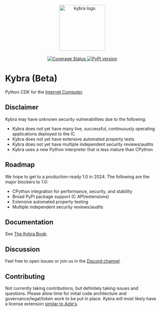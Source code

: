 <div align="center">
    <a href="https://github.com/demergent-labs/kybra" target="_blank" rel="noopener noreferrer">
        <img height="150" src="https://raw.githubusercontent.com/demergent-labs/kybra/main/logo/logo.svg" alt="kybra logo">
    </a>
</div>
</br>
<div align="center">
    <a href="https://github.com/demergent-labs/kybra/actions/workflows/test.yml?query=branch%3Amain">
        <img src="https://github.com/demergent-labs/kybra/actions/workflows/test.yml/badge.svg" alt="Coverage Status">
    </a>
    <a href="https://badge.fury.io/py/kybra"><img src="https://badge.fury.io/py/kybra.svg" alt="PyPI version"></a>
</div>

# Kybra (Beta)

Python CDK for the [Internet Computer](https://internetcomputer.org/).

## Disclaimer

Kybra may have unknown security vulnerabilities due to the following:

-   Kybra does not yet have many live, successful, continuously operating applications deployed to the IC
-   Kybra does not yet have extensive automated property tests
-   Kybra does not yet have multiple independent security reviews/audits
-   Kybra uses a new Python interpreter that is less mature than CPython

## Roadmap

We hope to get to a production-ready 1.0 in 2024. The following are the major blockers to 1.0:

-   CPython integration for performance, security, and stability
-   Broad PyPI package support (C API/extensions)
-   Extensive automated property testing
-   Multiple independent security reviews/audits

## Documentation

See [The Kybra Book](https://demergent-labs.github.io/kybra/).

## Discussion

Feel free to open issues or join us in the [Discord channel](https://discord.gg/ux2Jc7psjd).

## Contributing

Not currently taking contributions, but definitely taking issues and questions. Please allow time for initial code architecture and governance/legal/token work to be put in place. Kybra will most likely have a license extension [similar to Azle's](https://github.com/demergent-labs/azle/blob/main/LICENSE_EXTENSION.md).
